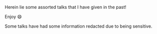 Herein lie some assorted talks that I have given in the past!

Enjoy :smile:

Some talks have had some information redacted due to being sensitive.
